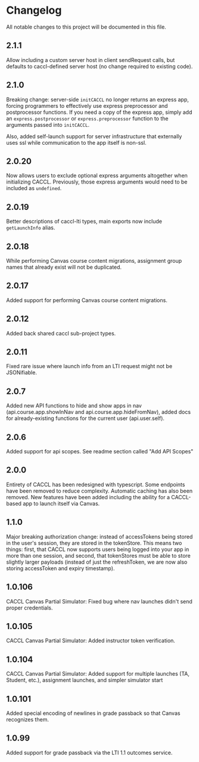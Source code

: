 # Changelog

All notable changes to this project will be documented in this file.

## 2.1.1

Allow including a custom server host in client sendRequest calls, but defaults to caccl-defined server host (no change required to existing code).

## 2.1.0

Breaking change: server-side `initCACCL` no longer returns an express app, forcing programmers to effectively use express preprocessor and postprocessor functions. If you need a copy of the express app, simply add an `express.postprocessor` or `express.preprocessor` function to the arguments passed into `initCACCL`.

Also, added self-launch support for server infrastructure that externally uses ssl while communication to the app itself is non-ssl.

## 2.0.20

Now allows users to exclude optional express arguments altogether when initializing CACCL. Previously, those express arguments would need to be included as `undefined`.

## 2.0.19

Better descriptions of caccl-lti types, main exports now include `getLaunchInfo` alias.

## 2.0.18

While performing Canvas course content migrations, assignment group names that already exist will not be duplicated.

## 2.0.17

Added support for performing Canvas course content migrations.

## 2.0.12

Added back shared caccl sub-project types.

## 2.0.11

Fixed rare issue where launch info from an LTI request might not be JSONifiable.

## 2.0.7

Added new API functions to hide and show apps in nav (api.course.app.showInNav and api.course.app.hideFromNav), added docs for already-existing functions for the current user (api.user.self).

## 2.0.6

Added support for api scopes. See readme section called "Add API Scopes"

## 2.0.0

Entirety of CACCL has been redesigned with typescript. Some endpoints have been removed to reduce complexity. Automatic caching has also been removed. New features have been added including the ability for a CACCL-based app to launch itself via Canvas.

## 1.1.0

Major breaking authorization change: instead of accessTokens being stored in the user's session, they are stored in the tokenStore. This means two things: first, that CACCL now supports users being logged into your app in more than one session, and second, that tokenStores must be able to store slightly larger payloads (instead of just the refreshToken, we are now also storing accessToken and expiry timestamp).

## 1.0.106

CACCL Canvas Partial Simulator: Fixed bug where nav launches didn't send proper credentials.

## 1.0.105

CACCL Canvas Partial Simulator: Added instructor token verification.

## 1.0.104

CACCL Canvas Partial Simulator: Added support for multiple launches (TA, Student, etc.), assignment launches, and simpler simulator start

## 1.0.101

Added special encoding of newlines in grade passback so that Canvas recognizes them.

## 1.0.99

Added support for grade passback via the LTI 1.1 outcomes service.
